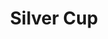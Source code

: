 ---
title: "Silver Cup"
artist: "Tuxis Giant"
song: "Silver Cup"
description: "A deeply personal song exploring early experiences with gender dysphoria, likening the transformation of changing clothes to a magic, euphoric spell. Music video by Enne Goldstein."
video_type: "youtube"
youtube_embed: '<iframe width="100%" height="315" src="https://www.youtube.com/embed/5NtB6ECy2Ak?si=JTTBn-fMsDDBrk7S" title="YouTube video player" frameborder="0" allow="accelerometer; autoplay; clipboard-write; encrypted-media; gyroscope; picture-in-picture; web-share" referrerpolicy="strict-origin-when-cross-origin" allowfullscreen></iframe>'
button_text: "Watch Video"
--- 